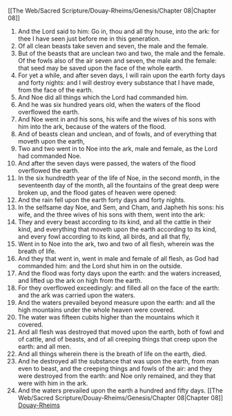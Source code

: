 [[The Web/Sacred Scripture/Douay-Rheims/Genesis/Chapter 08|Chapter 08]]
1. And the Lord said to him: Go in, thou and all thy house, into the ark: for thee I have seen just before me in this generation.
2. Of all clean beasts take seven and seven, the male and the female.
3. But of the beasts that are unclean two and two, the male and the female. Of the fowls also of the air seven and seven, the male and the female: that seed may be saved upon the face of the whole earth.
4. For yet a while, and after seven days, I will rain upon the earth forty days and forty nights: and I will destroy every substance that I have made, from the face of the earth.
5. And Noe did all things which the Lord had commanded him.
6. And he was six hundred years old, when the waters of the flood overflowed the earth.
7. And Noe went in and his sons, his wife and the wives of his sons with him into the ark, because of the waters of the flood.
8. And of beasts clean and unclean, and of fowls, and of everything that moveth upon the earth,
9. Two and two went in to Noe into the ark, male and female, as the Lord had commanded Noe.
10. And after the seven days were passed, the waters of the flood overflowed the earth.
11. In the six hundredth year of the life of Noe, in the second month, in the seventeenth day of the month, all the fountains of the great deep were broken up, and the flood gates of heaven were opened:
12. And the rain fell upon the earth forty days and forty nights.
13. In the selfsame day Noe, and Sem, and Cham, and Japheth his sons: his wife, and the three wives of his sons with them, went into the ark:
14. They and every beast according to its kind, and all the cattle in their kind, and everything that moveth upon the earth according to its kind, and every fowl according to its kind, all birds, and all that fly,
15. Went in to Noe into the ark, two and two of all flesh, wherein was the breath of life.
16. And they that went in, went in male and female of all flesh, as God had commanded him: and the Lord shut him in on the outside.
17. And the flood was forty days upon the earth: and the waters increased, and lifted up the ark on high from the earth.
18. For they overflowed exceedingly: and filled all on the face of the earth: and the ark was carried upon the waters.
19. And the waters prevailed beyond measure upon the earth: and all the high mountains under the whole heaven were covered.
20. The water was fifteen cubits higher than the mountains which it covered.
21. And all flesh was destroyed that moved upon the earth, both of fowl and of cattle, and of beasts, and of all creeping things that creep upon the earth: and all men.
22. And all things wherein there is the breath of life on the earth, died.
23. And he destroyed all the substance that was upon the earth, from man even to beast, and the creeping things and fowls of the air: and they were destroyed from the earth: and Noe only remained, and they that were with him in the ark.
24. And the waters prevailed upon the earth a hundred and fifty days.
[[The Web/Sacred Scripture/Douay-Rheims/Genesis/Chapter 08|Chapter 08]]
[Douay-Rheims](../Douay-Rheimsindex.md)
